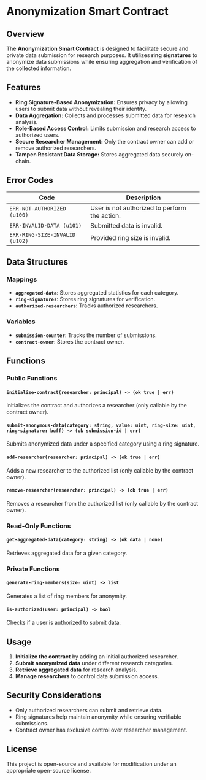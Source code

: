 # Anonymization Smart Contract





## Overview
The **Anonymization Smart Contract** is designed to facilitate secure and private data submission for research purposes. It utilizes **ring signatures** to anonymize data submissions while ensuring aggregation and verification of the collected information.





## Features
- **Ring Signature-Based Anonymization:** Ensures privacy by allowing users to submit data without revealing their identity.
- **Data Aggregation:** Collects and processes submitted data for research analysis.
- **Role-Based Access Control:** Limits submission and research access to authorized users.
- **Secure Researcher Management:** Only the contract owner can add or remove authorized researchers.
- **Tamper-Resistant Data Storage:** Stores aggregated data securely on-chain.



## Error Codes
| Code | Description |
|------|-------------|
| `ERR-NOT-AUTHORIZED (u100)` | User is not authorized to perform the action. |
| `ERR-INVALID-DATA (u101)` | Submitted data is invalid. |
| `ERR-RING-SIZE-INVALID (u102)` | Provided ring size is invalid. |

## Data Structures
### Mappings
- **`aggregated-data`**: Stores aggregated statistics for each category.
- **`ring-signatures`**: Stores ring signatures for verification.
- **`authorized-researchers`**: Tracks authorized researchers.

### Variables
- **`submission-counter`**: Tracks the number of submissions.
- **`contract-owner`**: Stores the contract owner.

## Functions
### Public Functions
#### `initialize-contract(researcher: principal) -> (ok true | err)`
Initializes the contract and authorizes a researcher (only callable by the contract owner).

#### `submit-anonymous-data(category: string, value: uint, ring-size: uint, ring-signature: buff) -> (ok submission-id | err)`
Submits anonymized data under a specified category using a ring signature.





#### `add-researcher(researcher: principal) -> (ok true | err)`
Adds a new researcher to the authorized list (only callable by the contract owner).

#### `remove-researcher(researcher: principal) -> (ok true | err)`
Removes a researcher from the authorized list (only callable by the contract owner).

### Read-Only Functions
#### `get-aggregated-data(category: string) -> (ok data | none)`
Retrieves aggregated data for a given category.







### Private Functions
#### `generate-ring-members(size: uint) -> list`
Generates a list of ring members for anonymity.

#### `is-authorized(user: principal) -> bool`
Checks if a user is authorized to submit data.

## Usage
1. **Initialize the contract** by adding an initial authorized researcher.
2. **Submit anonymized data** under different research categories.
3. **Retrieve aggregated data** for research analysis.
4. **Manage researchers** to control data submission access.

## Security Considerations
- Only authorized researchers can submit and retrieve data.
- Ring signatures help maintain anonymity while ensuring verifiable submissions.
- Contract owner has exclusive control over researcher management.

## License
This project is open-source and available for modification under an appropriate open-source license.

